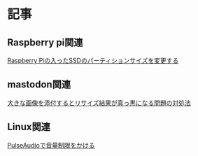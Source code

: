 # 記事

## Raspberry pi関連

[Raspberry Piの入ったSSDのパーティションサイズを変更する](https://boronology.github.io/documents/resize_partition_on_raspberry_pi)

## mastodon関連

[大きな画像を添付するとリサイズ結果が真っ黒になる問題の対処法](https://boronology.github.io/documents/media_attachment_large_image)

## Linux関連

[PulseAudioで音量制限をかける](https://boronology.github.io/documents/pulseaudio_volume_limit)